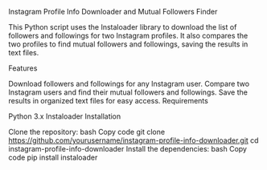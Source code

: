 Instagram Profile Info Downloader and Mutual Followers Finder

This Python script uses the Instaloader library to download the list of followers and followings for two Instagram profiles. It also compares the two profiles to find mutual followers and followings, saving the results in text files.

Features

Download followers and followings for any Instagram user.
Compare two Instagram users and find their mutual followers and followings.
Save the results in organized text files for easy access.
Requirements

Python 3.x
Instaloader
Installation

Clone the repository:
bash
Copy code
git clone https://github.com/yourusername/instagram-profile-info-downloader.git
cd instagram-profile-info-downloader
Install the dependencies:
bash
Copy code
pip install instaloader
